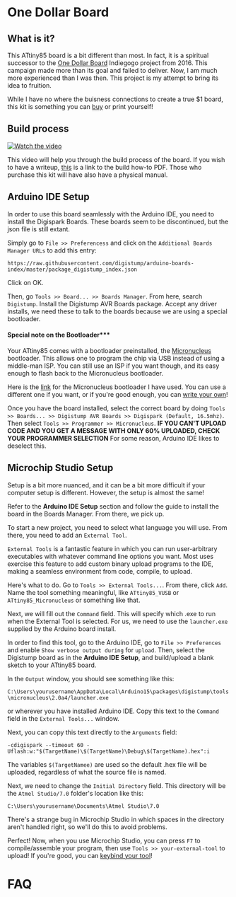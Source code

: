 # One Dollar Board

## What is it?
This ATtiny85 board is a bit different than most. In fact, it is a spiritual successor to the [One Dollar Board](https://www.indiegogo.com/projects/one-dollar-board--5/x/14830965#/updates/all) Indiegogo project from 2016. This campaign made more than its goal and failed to deliver. Now, I am much more experienced than I was then. This project is my attempt to bring its idea to fruition.

While I have no where the buisness connections to create a true $1 board, this kit is something you can [buy]() or print yourself!

## Build process

[![Watch the video](https://i.sstatic.net/Vp2cE.png)](https://youtu.be/vt5fpE0bzSY)

This video will help you through the build process of the board. If you wish to have a writeup, [this]() is a link to the build how-to PDF. Those who purchase this kit will have also have a physical manual.

## Arduino IDE Setup
In order to use this board seamlessly with the Arduino IDE, you need to install the Digispark Boards. These boards seem to be discontinued, but the json file is still extant.

Simply go to `File >> Preferencess` and click on the `Additional Boards Manager URLs` to add this entry:

`https://raw.githubusercontent.com/digistump/arduino-boards-index/master/package_digistump_index.json`

Click on OK.

Then, go `Tools >> Board... >> Boards Manager`. From here, search `Digistump`. Install the Digistump AVR Boards package. Accept any driver installs, we need these to talk to the boards because we are using a special bootloader.

#### Special note on the Bootloader***
Your ATtiny85 comes with a bootloader preinstalled, the [Micronucleus]() bootloader. This allows one to program the chip via USB instead of using a middle-man ISP. You can still use an ISP if you want though, and its easy enough to flash back to the Micronucleus bootloader.

Here is the [link]() for the Micronucleus bootloader I have used. You can use a different one if you want, or if you're good enough, you can [write your own]()!


Once you have the board installed, select the correct board by doing `Tools >> Boards... >> Digistump AVR Boards >> Digispark (Default, 16.5mhz)`. Then select `Tools >> Programmer >> Micronucleus`.
**IF YOU CAN'T UPLOAD CODE AND YOU GET A MESSAGE WITH ONLY 60% UPLOADED, CHECK YOUR PROGRAMMER SELECTION** For some reason, Arduino IDE likes to deselect this.

## Microchip Studio Setup

Setup is a bit more nuanced, and it can be a bit more difficult if your computer setup is different. However, the setup is almost the same!

Refer to the **Arduino IDE Setup** section and follow the guide to install the board in the Boards Manager. From there, we pick up.

To start a new project, you need to select what language you will use. From there, you need to add an `External Tool`.

`External Tools` is a fantastic feature in which you can run user-arbitrary executables with whatever command line options you want. Most uses exercise this feature to add custom binary upload programs to the IDE, making a seamless environment from code, compile, to upload.

Here's what to do. Go to `Tools >> External Tools...`. From there, click `Add`. Name the tool something meaningful, like `ATtiny85_VUSB` or `ATtiny85_Micronucleus` or something like that.

Next, we will fill out the `Command` field. This will specify which .exe to run when the External Tool is selected. For us, we need to use the `launcher.exe` supplied by the Arduino board install.

In order to find this tool, go to the Arduino IDE, go to `File >> Preferences` and enable `Show verbose output during` for `upload`. Then, select the Digistump board as in the **Arduino IDE Setup**, and build/upload a blank sketch to your ATtiny85 board.

In the `Output` window, you should see something like this:

`C:\Users\yourusername\AppData\Local\Arduino15\packages\digistump\tools\micronucleus\2.0a4/launcher.exe`

or wherever you have installed Arduino IDE. Copy this text to the `Command` field in the `External Tools...` window.


Next, you can copy this text directly to the `Arguments` field:

`-cdigispark --timeout 60 -Uflash:w:"$(TargetName)\$(TargetName)\Debug\$(TargetName).hex":i`

The variables `$(TargetNamee)` are used so the default .hex file will be uploaded, regardless of what the source file is named.

Next, we need to change the `Initial Directory` field. This directory will be the `Atmel Studio/7.0` folder's location like this:

`C:\Users\yourusername\Documents\Atmel Studio\7.0`

There's a strange bug in Microchip Studio in which spaces in the directory aren't handled right, so we'll do this to avoid problems.

Perfect! Now, when you use Microchip Studio, you can press `F7` to compile/assemble your program, then use `Tools >> your-external-tool` to upload! If you're good, you can [keybind your tool]()!

# FAQ

